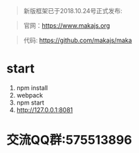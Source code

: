> 新版框架已于2018.10.24号正式发布:

> 官网：https://www.makajs.org

> 代码: https://github.com/makajs/maka


# start

1. npm install
2. webpack
3. npm start
4. http://127.0.0.1:8081

# 交流QQ群:575513896





